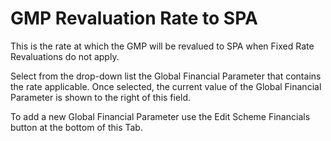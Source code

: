 # GMP Revaluation Rate to SPA

This is the rate at which the GMP will be revalued to SPA when Fixed
Rate Revaluations do not apply.

Select from the drop-down list the Global Financial Parameter that
contains the rate applicable. Once selected, the current value of the
Global Financial Parameter is shown to the right of this field.

To add a new Global Financial Parameter use the Edit Scheme Financials
button at the bottom of this Tab.
